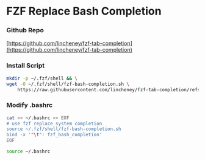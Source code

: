 # FZF Replace Bash Completion

### Github Repo

[https://github.com/lincheney/fzf-tab-completion](https://github.com/lincheney/fzf-tab-completion)

### Install Script 

```bash
mkdir -p ~/.fzf/shell && \
wget -O ~/.fzf/shell/fzf-bash-completion.sh \
    https://raw.githubusercontent.com/lincheney/fzf-tab-completion/refs/heads/master/bash/fzf-bash-completion.sh
```

### Modify .bashrc

```bash
cat >> ~/.bashrc << EOF
# use fzf replace system completion
source ~/.fzf/shell/fzf-bash-completion.sh
bind -x '"\t": fzf_bash_completion'
EOF
```

```bash
source ~/.bashrc
```
